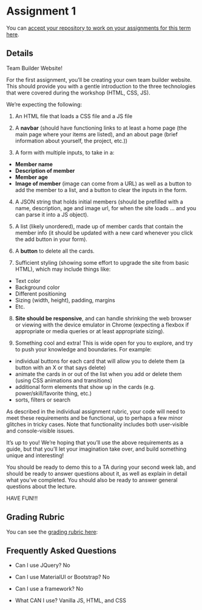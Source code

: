 # Assignment 1

You can [accept your repository to work on your assignments for this term here](https://classroom.github.com/a/aS7pjGjo).

## Details

Team Builder Website!

For the first assignment, you’ll be creating your own team builder website. This should provide you with a gentle introduction to the three technologies that were covered during the workshop (HTML, CSS, JS).

We’re expecting the following:

1. An HTML file that loads a CSS file and a JS file

2. A **navbar** (should have functioning links to at least a home page (the main page where your items are listed), and an about page (brief information about yourself, the project, etc.))

3. A form with multiple inputs, to take in a:
- **Member name**
- **Description of member**
- **Member age**
- **Image of member** (image can come from a URL) as well as a button to add the member to a list, and a button to clear the inputs in the form.

4. A JSON string that holds initial members (should be prefilled with a name, description, age and image url, for when the site loads … and you can parse it into a JS object).

5. A list (likely unordered), made up of member cards that contain the member info (it should be updated with a new card whenever you click the add button in your form).

6. A **button** to delete all the cards.

7. Sufficient styling (showing some effort to upgrade the site from basic HTML), which may include things like:
- Text color
- Background color
- Different positioning
- Sizing (width, height), padding, margins
- Etc. 

8. **Site should be responsive**, and can handle shrinking the web browser or viewing with the device emulator in Chrome (expecting a flexbox if appropriate or media queries or at least appropriate sizing).

9. Something cool and extra! This is wide open for you to explore, and try to push your knowledge and boundaries. For example:
- individual buttons for each card that will allow you to delete them (a button with an X or that says delete)
- animate the cards in or out of the list when you add or delete them (using CSS animations and transitions)
- additional form elements that show up in the cards (e.g. power/skill/favorite thing, etc.)
- sorts, filters or search

As described in the individual assignment rubric, your code will need to meet these requirements and be functional, up to perhaps a few minor glitches in tricky cases. Note that functionality includes both user-visible and console-visible issues.

It’s up to you! We’re hoping that you’ll use the above requirements as a guide, but that you’ll let your imagination take over, and build something unique and interesting!

You should be ready to demo this to a TA during your second week lab, and should be ready to answer questions about it, as well as explain in detail what you’ve completed. You should also be ready to answer general questions about the lecture.


HAVE FUN!!!

## Grading Rubric

You can see the [grading rubric here](https://www.students.cs.ubc.ca/~cs-455/2024_S/notes/part01/assignment01.html):

## Frequently Asked Questions

- Can I use JQuery?
No

- Can I use MaterialUI or Bootstrap?
No

- Can I use a framework?
No

- What CAN I use?
Vanilla JS, HTML, and CSS